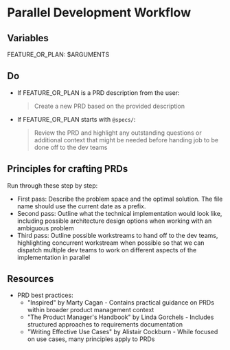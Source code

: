 # Parallel Development Workflow

<!--
## Usage
```bash
claude

# Initialize PRD
/project:plan <feature description>

# Iterate on PRD
/project:plan @specs/<spec>.md
```
-->

## Variables
FEATURE_OR_PLAN: $ARGUMENTS

## Do

- If FEATURE_OR_PLAN is a PRD description from the user:
    > Create a new PRD based on the provided description
- If FEATURE_OR_PLAN starts with `@specs/`:
    > Review the PRD and highlight any outstanding questions or additional context that might be needed before handing job to be done off to the dev teams

## Principles for crafting PRDs

Run through these step by step:
- First pass: Describe the problem space and the optimal solution. The file name should use the current date as a prefix.
- Second pass: Outline what the technical implementation would look like, including possible architecture design options when working with an ambiguous problem
- Third pass: Outline possible workstreams to hand off to the dev teams, highlighting concurrent workstream when possible so that we can dispatch multiple dev teams to work on different aspects of the implementation in parallel

## Resources

- PRD best practices:
    - "Inspired" by Marty Cagan - Contains practical guidance on PRDs within broader product management context
    - "The Product Manager's Handbook" by Linda Gorchels - Includes structured approaches to requirements documentation
    - "Writing Effective Use Cases" by Alistair Cockburn - While focused on use cases, many principles apply to PRDs
